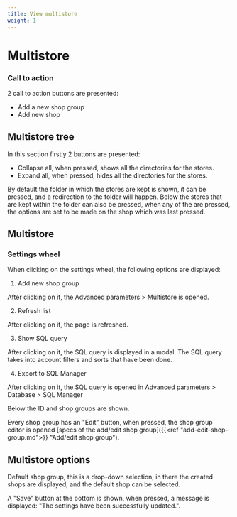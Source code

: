 ```yaml
---
title: View multistore
weight: 1
---
```


# Multistore

### Call to action

2 call to action buttons are presented:

 - Add a new shop group
 - Add new shop

## Multistore tree

In this section firstly 2 buttons are presented:

 - Collapse all, when pressed, shows all the directories for the stores.
 - Expand all, when pressed, hides all the directories for the stores.

By default the folder in which the stores are kept is shown, it can be pressed, and a redirection to the folder will happen.
Below the stores that are kept within the folder can also be pressed, when any of the are pressed, the options are set to be made on the shop which was last pressed.

## Multistore

### Settings wheel

When clicking on the settings wheel, the following options are displayed:

1) Add new shop group

After clicking on it, the Advanced parameters > Multistore is opened.

2) Refresh list

After clicking on it, the page is refreshed.

3) Show SQL query

After clicking on it, the SQL query is displayed in a modal. The SQL query takes into account filters and sorts that have been done.

4) Export to SQL Manager

After clicking on it, the SQL query is opened in Advanced parameters > Database > SQL Manager

Below the ID and shop groups are shown.

Every shop group has an "Edit" button, when pressed, the shop group editor is opened [specs of the add/edit shop group]({{<ref "add-edit-shop-group.md">}} "Add/edit shop group").

## Multistore options

Default shop group, this is a drop-down selection, in there the created shops are displayed, and the default shop can be selected.

A "Save" button at the bottom is shown, when pressed, a message is displayed: "The settings have been successfully updated.".
